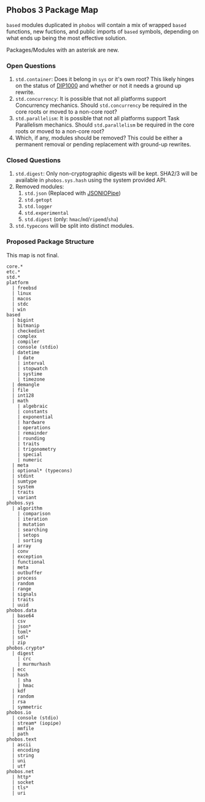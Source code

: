 ## Phobos 3 Package Map

`based` modules duplicated in `phobos` will contain a mix of wrapped `based` functions, new fuctions, and public imports of `based` symbols, depending on what ends up being the most effective solution.

Packages/Modules with an asterisk are new.

### Open Questions

1. `std.container`: Does it belong in `sys` or it's own root? This likely hinges on the status of [DIP1000](https://github.com/dlang/DIPs/blob/master/DIPs/other/DIP1000.md) and whether or not it needs a ground up rewrite.
2. `std.concurrency`: It is possible that not all platforms support Concurrency mechanics. Should `std.concurrency` be required in the core roots or moved to a non-core root?
3. `std.parallelism`: It is possible that not all platforms support Task Parallelism mechanics. Should `std.parallelism` be required in the core roots or moved to a non-core root?
4.  Which, if any, modules should be removed? This could be either a permanent removal or pending replacement with ground-up rewrites.

### Closed Questions
1. `std.digest`: Only non-cryptographic digests will be kept. SHA2/3 will be available in `phobos.sys.hash` using the system provided API.
2. Removed modules:
    1. `std.json` (Replaced with [JSONIOPipe](https://github.com/schveiguy/jsoniopipe))
    2. `std.getopt`
    3. `std.logger`
    4. `std.experimental`
    5. `std.digest` (only: `hmac`/`md`/`ripemd`/`sha`)
3. `std.typecons` will be split into distinct modules.

### Proposed Package Structure

This map is not final.

```
core.*
etc.*
std.*
platform
  | freebsd
  | linux
  | macos
  | stdc
  | win
based
  | bigint
  | bitmanip
  | checkedint
  | complex
  | compiler
  | console (stdio)
  | datetime
    | date
    | interval
    | stopwatch
    | systime
    | timezone
  | demangle
  | file
  | int128
  | math
    | algebraic
    | constants
    | exponential
    | hardware
    | operations
    | remainder
    | rounding
    | traits
    | trigonometry
    | special
    | numeric
  | meta
  | optional* (typecons)
  | stdint
  | sumtype
  | system
  | traits
  | variant
phobos.sys
  | algorithm
    | comparison
    | iteration
    | mutation
    | searching
    | setops
    | sorting
  | array
  | conv
  | exception
  | functional
  | meta
  | outbuffer
  | process
  | random
  | range
  | signals
  | traits
  | uuid
phobos.data
  | base64
  | csv
  | json*
  | toml*
  | sdl*
  | zip
phobos.crypto*
  | digest
    | crc
    | murmurhash
  | ecc
  | hash
    | sha
    | hmac
  | kdf
  | random
  | rsa
  | symmetric
phobos.io
  | console (stdio)
  | stream* (iopipe)
  | mmfile
  | path
phobos.text
  | ascii
  | encoding
  | string
  | uni
  | utf
phobos.net
  | http*
  | socket
  | tls*
  | uri
```